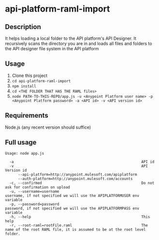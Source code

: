 # api-platform-raml-import

## Description
It helps loading a local folder to the API platform's API Designer. It recursively scans the directory you are in and loads all files and folders to the API designer file system in the API platform

## Usage

 1. Clone this project
 1. `cd api-platform-raml-import`
 1. `npm install`
 1. `cd <THE FOLDER THAT HAS THE RAML files>`
 1. `node PATH-TO-THIS-REPO/app.js -u <Anypoint Platform user name> -p <Anypoint Platform password> -a <API id> -v <API version id>`
 
## Requirements

Node.js (any recent version should suffice)
 
## Full usage

```
Usage: node app.js

  -a                                                           API id
  -v                                                           API Version id
      --api-platform=http://anypoint.mulesoft.com/apiplatform
      --auth-platform=http://anypoint.mulesoft.com/accounts
  -c, --confirmed                                              Do not ask for confirmation on upload
  -u, --username=username                                      username, if not specified we will use the APIPLATFORMUSER env variable
  -p, --password=password                                      password, if not specified we will use the APIPLATFORMPASS env variable
  -h, --help                                                   This help
  -r, --root-raml=rootFile.raml                                The name of the root RAML file, it is assumed to be at the root level folder.
  ```
  
  
